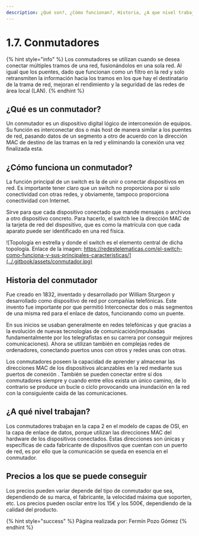 ```yaml
---
description: ¿Qué son?, ¿Cómo funcionan?, Historia, ¿A que nivel trabajan?, Precios
---
```


# 1.7. Conmutadores

{% hint style="info" %}
Los conmutadores se utilizan cuando se desea conectar múltiples tramos de una red, fusionándolos en una sola red. Al igual que los puentes, dado que funcionan como un filtro en la red y solo retransmiten la información hacia los tramos en los que hay el destinatario de la trama de red, mejoran el rendimiento y la seguridad de las redes de área local (LAN).
{% endhint %}

## ¿Qué es un conmutador?

Un conmutador es un dispositivo digital lógico de interconexión de equipos. Su función es interconectar dos o más host de manera similar a los puentes de red, pasando datos de un segmento a otro de acuerdo con la dirección MAC de destino de las tramas en la red y eliminando la conexión una vez finalizada esta.

## ¿Cómo funciona un conmutador?

La función principal de un switch es la de unir o conectar dispositivos en red. Es importante tener claro que un switch no proporciona por si solo conectividad con otras redes, y obviamente, tampoco proporciona conectividad con Internet.

Sirve para que cada dispositivo conectado que mande mensajes o archivos a otro dispositivo concreto. Para hacerlo, el switch lee la dirección MAC de la tarjeta de red del dispositivo, que es como la matrícula con que cada aparato puede ser identificado en una red física.

![Topología en estrella y donde el switch es el elemento central de dicha topología. Enlace de la imagen: https://redestelematicas.com/el-switch-como-funciona-y-sus-principales-caracteristicas/](../.gitbook/assets/conmutador.jpg)

## Historia del conmutador

Fue creado en 1832, inventado y desarrollado por William Sturgeon y desarrollado como dispositivo de red por compañías telefónicas. Este invento fue importante por que permitió Interconectar dos o más segmentos de una misma red para el enlace de datos, funcionando como un puente.

En sus inicios se usaban generalmente en redes telefónicas y que gracias a la evolución de nuevas tecnologías de comunicación(impulsadas fundamentalmente por los telegrafistas en su carrera por conseguir mejores comunicaciones). Ahora se utilizan también en complejas redes de ordenadores, conectando puertos unos con otros y redes unas con otras.

Los conmutadores poseen la capacidad de aprender y almacenar las direcciones MAC de los dispositivos alcanzables en la red mediante sus puertos de conexión . También se pueden conectar entre sí dos conmutadores siempre y cuando entre ellos exista un único camino, de lo contrario se produce un bucle o ciclo provocando una inundación en la red con la consiguiente caída de las comunicaciones.

## ¿A qué nivel trabajan?

Los conmutadores trabajan en la capa 2 en el modelo de capas de OSI, en la capa de enlace de datos, porque utilizan las direcciones MAC del hardware de los dispositivos conectados. Estas direcciones son únicas y específicas de cada fabricante de dispositivos que cuentan con un puerto de red, es por ello que la comunicación se queda en esencia en el conmutador.

## Precios a los que se puede conseguir

Los precios pueden variar depende del tipo de conmutador que sea, dependiendo de su marca, el fabricante, la velocidad máxima que soporten, etc. Los precios pueden oscilar entre los 15€ y los 500€, dependiendo de la calidad del producto.



{% hint style="success" %}
Página realizada por: Fermín Pozo Gómez
{% endhint %}
